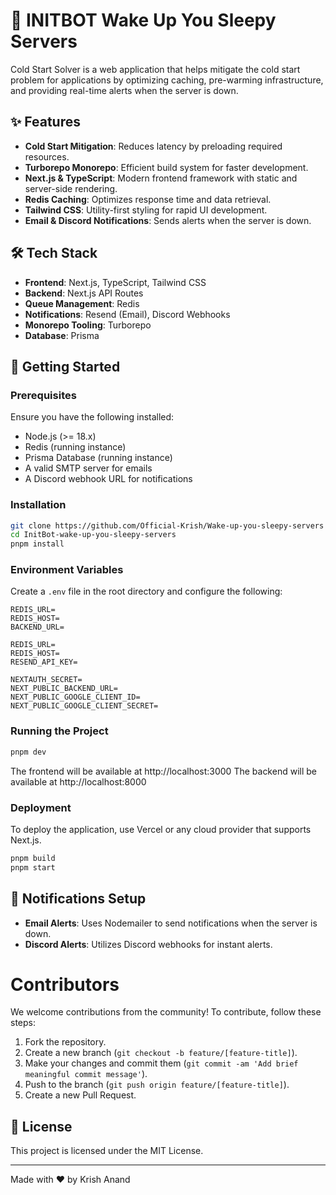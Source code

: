 # 🚀 INITBOT Wake Up You Sleepy Servers

Cold Start Solver is a web application that helps mitigate the cold start problem for applications by optimizing caching, pre-warming infrastructure, and providing real-time alerts when the server is down.

## ✨ Features
- **Cold Start Mitigation**: Reduces latency by preloading required resources.
- **Turborepo Monorepo**: Efficient build system for faster development.
- **Next.js & TypeScript**: Modern frontend framework with static and server-side rendering.
- **Redis Caching**: Optimizes response time and data retrieval.
- **Tailwind CSS**: Utility-first styling for rapid UI development.
- **Email & Discord Notifications**: Sends alerts when the server is down.

## 🛠️ Tech Stack
- **Frontend**: Next.js, TypeScript, Tailwind CSS
- **Backend**: Next.js API Routes
- **Queue Management**: Redis
- **Notifications**: Resend (Email), Discord Webhooks
- **Monorepo Tooling**: Turborepo
- **Database**: Prisma

## 🚀 Getting Started
### Prerequisites
Ensure you have the following installed:
- Node.js (>= 18.x)
- Redis (running instance)
- Prisma Database (running instance)
- A valid SMTP server for emails
- A Discord webhook URL for notifications

### Installation
```bash
git clone https://github.com/Official-Krish/Wake-up-you-sleepy-servers
cd InitBot-wake-up-you-sleepy-servers
pnpm install
```

### Environment Variables
Create a `.env` file in the root directory and configure the following:
```Worker env
REDIS_URL=
REDIS_HOST=
BACKEND_URL=
```

```BACKEND env
REDIS_URL=
REDIS_HOST=
RESEND_API_KEY=
```

```Frontend env
NEXTAUTH_SECRET=
NEXT_PUBLIC_BACKEND_URL=
NEXT_PUBLIC_GOOGLE_CLIENT_ID=
NEXT_PUBLIC_GOOGLE_CLIENT_SECRET=
```

### Running the Project
```bash
pnpm dev
```
The frontend will be available at http://localhost:3000
The backend will be available at http://localhost:8000  

### Deployment
To deploy the application, use Vercel or any cloud provider that supports Next.js.
```bash
pnpm build
pnpm start
```

## 📧 Notifications Setup
- **Email Alerts**: Uses Nodemailer to send notifications when the server is down.
- **Discord Alerts**: Utilizes Discord webhooks for instant alerts.

# Contributors
We welcome contributions from the community! To contribute, follow these steps:

1. Fork the repository.
2. Create a new branch (`git checkout -b feature/[feature-title]`).
3. Make your changes and commit them (`git commit -am 'Add brief meaningful commit message'`).
4. Push to the branch (`git push origin feature/[feature-title]`).
5. Create a new Pull Request.


## 📜 License
This project is licensed under the MIT License.

---
Made with ❤️ by Krish Anand
